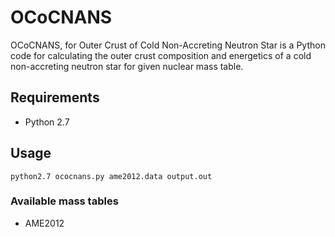 # OCoCNANS

OCoCNANS, for Outer Crust of Cold Non-Accreting Neutron Star is a Python code for calculating the outer crust composition and energetics of a cold non-accreting neutron star for given nuclear mass table.

## Requirements 

* Python 2.7

## Usage

    python2.7 ococnans.py ame2012.data output.out

### Available mass tables

* AME2012
